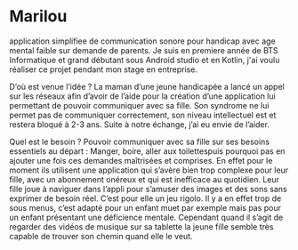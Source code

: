# Marilou
application simplifiee de communication sonore pour handicap avec age mental faible sur demande de parents.
Je suis en premiere année de BTS Informatique et grand débutant sous Android studio et en Kotlin, j'ai voulu réaliser ce projet pendant mon stage en entreprise.

D’où est venue l’idée ?
La maman d’une jeune handicapée a lancé un appel sur les réseaux afin d’avoir de l’aide pour la création d’une application lui permettant de pouvoir communiquer avec sa fille.
Son syndrome ne lui permet pas de communiquer correctement, son niveau intellectuel est et restera bloqué à 2-3 ans. Suite à notre échange, j’ai eu envie de l’aider.

Quel est le besoin ?
Pouvoir communiquer avec sa fille sur ses besoins essentiels au départ : Manger, boire, aller aux toilettespuis pourquoi pas en ajouter une fois ces demandes maîtrisées et comprises. 
En effet pour le moment ils utilisent une application qui s’avère bien trop complexe pour leur fille, avec un abonnement onéreux et qui est inefficace au quotidien.
Leur fille joue à naviguer dans l’appli pour s’amuser des images et des sons sans exprimer de besoin réel. C’est pour elle un jeu rigolo.
Il y a en effet trop de sous menus, c’est adapté pour un enfant muet par exemple mais pas pour un enfant présentant une déficience mentale. 
Cependant quand il s’agit de regarder des vidéos de musique sur sa tablette la jeune fille semble très capable de trouver son chemin quand elle le veut.
